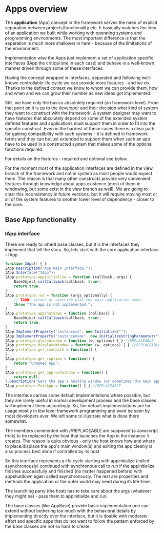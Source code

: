 # Apps overview

The __application__ (App) concept in the framework serves the need of explicit separation between projects/functionality etc. It basically matches the idea of an application we built while working with operating systems and programming environments. The most important difference is that the separation is much more shallower in here - because of the limitations of the environment.

Implementation wise the Apps just implement a set of application specific interfaces (IApp the critical one in each case) and behave in a well-known manner driven through some of these interfaces.

Having the concept wrapped in interfaces, separated and following well-known controllable life cycle we can provide more features - and we do. Thanks to the defined context we know to whom we can provide them, how and when and we can grow their number as new ideas got implemented.

Still, we have only the basics absolutely required (on framework level). From that point on it is up to the developer and their decision what kind of system they want to construct with the framework. A system designer may want to have features that absolutely depend on some of the extended system defined features and applications must support them in order to fit into the specific construct. Even in the hardest of these cases there is a clear path for gaining compatibility with such systems - it is defined in framework terms and they can be just extended to support them when such an app have to be used in a constructed system that makes some of the optional functions required.

For details on the features - required and optional see below.

For the moment most of the application interfaces are defined in the view branch of the framework and not in system as most people would expect them. The reason is that many other constructs provide very convenient features through knowledge about apps existence (most of them in windowing, but some exist in the view branch as well). We are going to clear this inconsistency in future versions, but it will require moving most or all of the system features to another lower level of dependency - closer to the core.

## Base App functionality

### IApp interface

There are ready to inherit base classes, but it is the interfaces they implement that tell the story. So, lets start with the core application interface - IApp

```Javascript
function IApp() { }
IApp.Description("App main Interface.");
IApp.Interface("IApp");
IApp.prototype.appinitialize = function (callback, args) {
    BaseObject.callCallback(callback, true);
    return true;
}
IApp.prototype.run = function (args_optionally) {
    // TODO: attach or override with the main application code.
    throw "The app is not implemented.";
}
IApp.prototype.appshutdown = function (callback) {
    BaseObject.callCallback(callback, true);
    return true;
}
IApp.ImplementProperty("instanceid", new Initialize("");
IApp.ImplementProperty("instancename", new InitializeStringParameter("");
IApp.prototype.placeWindow = function (w, options) { } //REPLACEABLE
IApp.prototype.displaceWindow = function (w, options) { } //REPLACEABLE
IApp.prototype.get_iconpath = function() {
}
IApp.prototype.get_caption = function() {
    return "Unnamed App";
}
IApp.prototype.get_approotwindow = function() {
    return null;
}.Description("Gets the app's hosting window (or sometimes the main app window). The implementation may vary depending on the system architecture. Usually this is the window created for the app by the Shell.");
IApp.prototype.ExitApp = function() { } //REPLACEABLE
```

The interface carries some default implementations where possible, but they are rarely useful in normal development process and the base classes will implement them accordingly. So, the default implementations are for usage mostly in low level framework programming and wont be seen by most developers ever. We left some to illustrate what is done there somewhat.

The members commented with //REPLACEABLE are supposed (a Javascript trick) to be replaced by the host that launches the App in the instance it creates. The reason is quite obvious - only the host knows how and where to place/displace the app's main window(s) and exiting the app cleanly is also process best done if controlled by its host.

So this interface represents a life cycle starting with appinitialize (called asynchronously) continued with synchronous call to run if the appinitialize finishes successfully and finished (no matter happened before) with appshutdown again called asynchronously. The rest are properties and methods the application or the outer world may need during its life-time.

The launching party (the host) has to take care about the args (whatever they might be) - pass them to appinitialize and run.

The base classes (like AppBase) provide basic implementation one can extend without bothering too much with the behavioral details by implementing directly over the interface, but it is doable with moderate effort and specific apps that do not want to follow the pattern enforced by the base classes are not so hard to create.